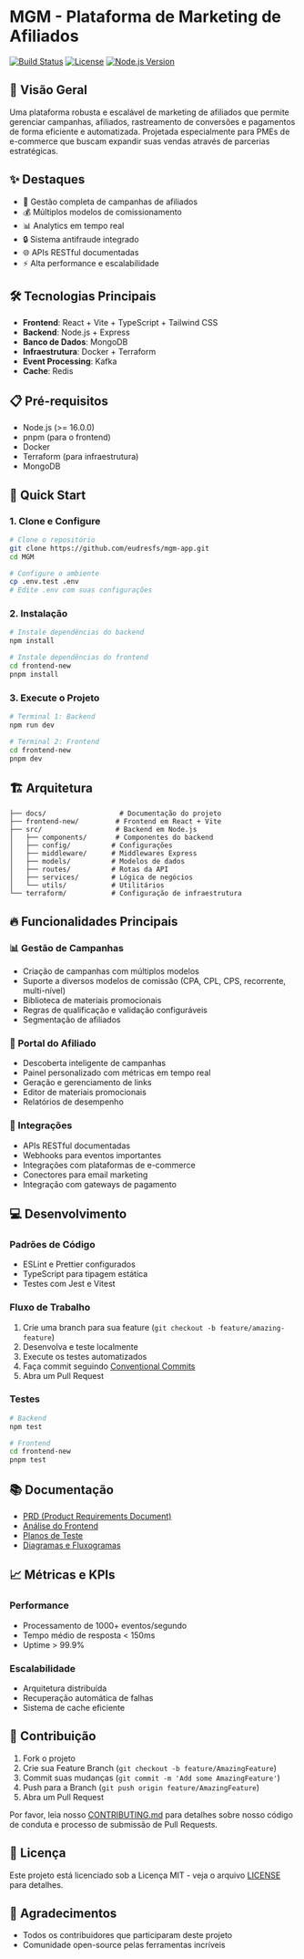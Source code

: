 # MGM - Plataforma de Marketing de Afiliados

[![Build Status](https://github.com/[username]/mgm/workflows/CI/badge.svg)](https://github.com/[username]/mgm/actions)
[![License](https://img.shields.io/badge/license-MIT-blue.svg)](LICENSE)
[![Node.js Version](https://img.shields.io/badge/node-%3E%3D16.0.0-brightgreen)](package.json)

## 🚀 Visão Geral
Uma plataforma robusta e escalável de marketing de afiliados que permite gerenciar campanhas, afiliados, rastreamento de conversões e pagamentos de forma eficiente e automatizada. Projetada especialmente para PMEs de e-commerce que buscam expandir suas vendas através de parcerias estratégicas.

## ✨ Destaques
- 🎯 Gestão completa de campanhas de afiliados
- 💰 Múltiplos modelos de comissionamento
- 📊 Analytics em tempo real
- 🔒 Sistema antifraude integrado
- 🌐 APIs RESTful documentadas
- ⚡ Alta performance e escalabilidade

## 🛠️ Tecnologias Principais
- **Frontend**: React + Vite + TypeScript + Tailwind CSS
- **Backend**: Node.js + Express
- **Banco de Dados**: MongoDB
- **Infraestrutura**: Docker + Terraform
- **Event Processing**: Kafka
- **Cache**: Redis

## 📋 Pré-requisitos
- Node.js (>= 16.0.0)
- pnpm (para o frontend)
- Docker
- Terraform (para infraestrutura)
- MongoDB

## 🚀 Quick Start

### 1. Clone e Configure
```bash
# Clone o repositório
git clone https://github.com/eudresfs/mgm-app.git
cd MGM

# Configure o ambiente
cp .env.test .env
# Edite .env com suas configurações
```

### 2. Instalação
```bash
# Instale dependências do backend
npm install

# Instale dependências do frontend
cd frontend-new
pnpm install
```

### 3. Execute o Projeto
```bash
# Terminal 1: Backend
npm run dev

# Terminal 2: Frontend
cd frontend-new
pnpm dev
```

## 🏗️ Arquitetura

```
├── docs/                  # Documentação do projeto
├── frontend-new/         # Frontend em React + Vite
├── src/                  # Backend em Node.js
│   ├── components/       # Componentes do backend
│   ├── config/          # Configurações
│   ├── middleware/      # Middlewares Express
│   ├── models/          # Modelos de dados
│   ├── routes/          # Rotas da API
│   ├── services/        # Lógica de negócios
│   └── utils/           # Utilitários
└── terraform/           # Configuração de infraestrutura
```

## 🔥 Funcionalidades Principais

### 📊 Gestão de Campanhas
- Criação de campanhas com múltiplos modelos
- Suporte a diversos modelos de comissão (CPA, CPL, CPS, recorrente, multi-nível)
- Biblioteca de materiais promocionais
- Regras de qualificação e validação configuráveis
- Segmentação de afiliados

### 👥 Portal do Afiliado
- Descoberta inteligente de campanhas
- Painel personalizado com métricas em tempo real
- Geração e gerenciamento de links
- Editor de materiais promocionais
- Relatórios de desempenho

### 🔌 Integrações
- APIs RESTful documentadas
- Webhooks para eventos importantes
- Integrações com plataformas de e-commerce
- Conectores para email marketing
- Integração com gateways de pagamento

## 💻 Desenvolvimento

### Padrões de Código
- ESLint e Prettier configurados
- TypeScript para tipagem estática
- Testes com Jest e Vitest

### Fluxo de Trabalho
1. Crie uma branch para sua feature (`git checkout -b feature/amazing-feature`)
2. Desenvolva e teste localmente
3. Execute os testes automatizados
4. Faça commit seguindo [Conventional Commits](https://www.conventionalcommits.org/)
5. Abra um Pull Request

### Testes
```bash
# Backend
npm test

# Frontend
cd frontend-new
pnpm test
```

## 📚 Documentação

- [PRD (Product Requirements Document)](docs/PRD.md)
- [Análise do Frontend](docs/Análise%20do%20Frontend.md)
- [Planos de Teste](docs/TestPlans/)
- [Diagramas e Fluxogramas](docs/Diagramas%20e%20Fluxogramas/)

## 📈 Métricas e KPIs

### Performance
- Processamento de 1000+ eventos/segundo
- Tempo médio de resposta < 150ms
- Uptime > 99.9%

### Escalabilidade
- Arquitetura distribuída
- Recuperação automática de falhas
- Sistema de cache eficiente

## 🤝 Contribuição

1. Fork o projeto
2. Crie sua Feature Branch (`git checkout -b feature/AmazingFeature`)
3. Commit suas mudanças (`git commit -m 'Add some AmazingFeature'`)
4. Push para a Branch (`git push origin feature/AmazingFeature`)
5. Abra um Pull Request

Por favor, leia nosso [CONTRIBUTING.md](CONTRIBUTING.md) para detalhes sobre nosso código de conduta e processo de submissão de Pull Requests.

## 📝 Licença

Este projeto está licenciado sob a Licença MIT - veja o arquivo [LICENSE](LICENSE) para detalhes.

## 🙏 Agradecimentos

- Todos os contribuidores que participaram deste projeto
- Comunidade open-source pelas ferramentas incríveis

